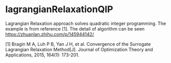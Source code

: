 # lagrangianRelaxationQIP
Lagrangian Relaxation approach solves quadratic integer programming. The example is from reference [1]. The detail of algorithm can be seen https://zhuanlan.zhihu.com/p/145944142/

[1] Bragin M A, Luh P B, Yan J H, et al. Convergence of the Surrogate Lagrangian Relaxation Method[J]. Journal of Optimization Theory and Applications, 2015, 164(1): 173-201.
